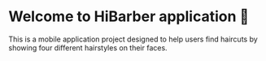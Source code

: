 # Welcome to HiBarber application 👋

This is a mobile application project designed to help users find haircuts by showing four different hairstyles on their faces.
